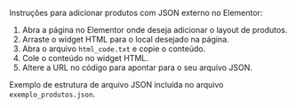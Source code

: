 Instruções para adicionar produtos com JSON externo no Elementor:

1. Abra a página no Elementor onde deseja adicionar o layout de produtos.
2. Arraste o widget HTML para o local desejado na página.
3. Abra o arquivo `html_code.txt` e copie o conteúdo.
4. Cole o conteúdo no widget HTML.
5. Altere a URL no código para apontar para o seu arquivo JSON.

Exemplo de estrutura de arquivo JSON incluída no arquivo `exemplo_produtos.json`.
